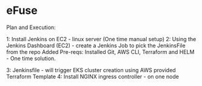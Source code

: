 # eFuse


Plan and Execution: 

1: Install Jenkins on EC2 - linux server  (One time manual setup)
2: Using the Jenkins Dashboard (EC2) - create a Jenkins Job to pick the JenkinsFile from the repo
    Added Pre-reqs: Installed Git, AWS CLI, Terraform and HELM - One time solution.
    
3: Jenkinsfile - will trigger EKS cluster creation using AWS provided Terraform Template
4: Install NGINX ingress controller - on one node


